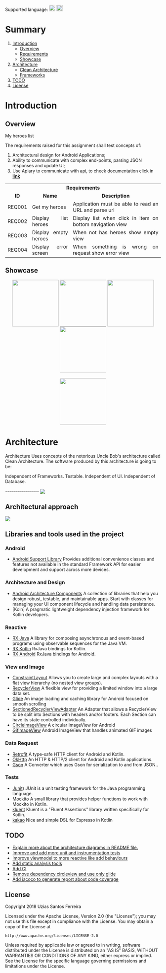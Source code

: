 Supported language: <img src="flags/uk_flag.png" width=20> <img src="flags/brazilian_flag.png" width=20>

# Summary
1. [Introduction](#introduction)
   * [Overview](#overview)
   * [Requirements](#requirements)
   * [Showcase](#showcase)
2. [Architecture](#architecture)
   * [Clean Architecture](#clean-architecture)
   * [Frameworks](#frameworks)
3. [TODO](#todo)  
4. [License](#license)


<a name="introduction" />

# Introduction

<a name="overview" />

## Overview

My heroes list

 The requirements raised for this assignment shall test concepts of:
 1. Architectural design for Android Applications;
 2. Ability to communicate with complex end-points, parsing JSON responses and update UI;
 4. Use Apiary to communicate with api, to check documentation click in [**link**](https://doghero1.docs.apiary.io/#)

<a name="requirements" />

<table>
  <tr>
    <td colspan="4" align="center"><b>Requirements</b></td>
  </tr>
  <tr>
  <td align="center"><b>ID</b></td>
  <td align="center"><b>Name</b></td>
  <td align="center"><b>Description</b></td>
  </tr>
  <tr>
    <td>REQ001</td>
    <td align="justify">Get my heroes</td>
    <td align="justify">Application must be able to read an URL and parse url</td>
  </tr>
  <tr>
    <td>REQ002</td>
    <td align="justify">Display list heroes</td>
    <td align="justify">Display list when click in item on bottom navigation view</td>
  </tr>
  <tr>
    <td>REQ003</td>
    <td align="justify">Display empty heroes</td>
    <td align="justify">When not has heroes show empty view</td>
  </tr>
  <tr>
    <td>REQ004</td>
    <td align="justify">Display error screen</td>
    <td align="justify">When something is wrong on request show error view</td>
  </tr>
</table>

<a name="showcase" />

## Showcase

<p align="center">
  <img src="showcase/showcase_1.png" align="center" width=150>
  <img src="showcase/showcase_2.png" align="center" width=150>
  <img src="showcase/showcase_3.png" align="center" width=150>
  <img src="showcase/showcase_4.png" align="center" width=150>
  <br /><br />
  <img src="showcase/showcase.gif" align="center" width=150>

</p>

<a name="architecture" />

# Architecture

Architecture
Uses concepts of the notorious Uncle Bob's architecture called Clean Architecture.
The software produced by this architecture is going to be:

Independent of Frameworks.
Testable.
Independent of UI.
Independent of Database.

<a name="clean-architecture" />
-----------------
<img src="architecture/clean.png" align="center">

Architectural approach
-----------------
<img src="architecture/clean_1.jpg" align="center">

<a name="frameworks" />

## Libraries and tools used in the project

### Android

* [Android Support Library](https://developer.android.com/topic/libraries/support-library/index.html)
Provides additional convenience classes and features not available in the standard Framework API for easier development and support across more devices.

### Architecture and Design

* [Android Architecture Components](https://developer.android.com/topic/libraries/architecture/index.html)
A collection of libraries that help you design robust, testable, and maintainable apps.
Start with classes for managing your UI component lifecycle and handling data persistence.
* [Koin]
A pragmatic lightweight dependency injection framework for Kotlin developers.


### Reactive

* [RX Java](https://github.com/ReactiveX/RxJava)
A library for composing asynchronous and event-based programs using observable sequences for the Java VM.
* [RX Kotlin](https://github.com/ReactiveX/RxKotlin)
RxJava bindings for Kotlin.
* [RX Android](https://github.com/ReactiveX/RxAndroid)
RxJava bindings for Android.

### View and Image

* [ConstraintLayout](https://developer.android.com/training/constraint-layout/index.html)
Allows you to create large and complex layouts with a flat view hierarchy (no nested view groups).
* [RecyclerView](http://developer.android.com/reference/android/support/v7/widget/RecyclerView.html)
A flexible view for providing a limited window into a large data set.
* [Glide](https://github.com/bumptech/glide)
An image loading and caching library for Android focused on smooth scrolling
* [SectionedRecyclerViewAdapter](https://github.com/luizgrp/SectionedRecyclerViewAdapter)
An Adapter that allows a RecyclerView to be split into Sections with headers and/or footers. Each Section can have its state controlled individually.
* [CircleImageView](https://github.com/hdodenhof/CircleImageView)
A circular ImageView for Android
* [GifImageView](https://github.com/felipecsl/GifImageView)
Android ImageView that handles animated GIF images


### Data Request

* [Retrofit](http://square.github.io/retrofit/)
A type-safe HTTP client for Android and Kotlin.
* [OkHttp](http://square.github.io/okhttp/)
An HTTP & HTTP/2 client for Android and Kotlin applications.
* [Gson](https://github.com/square/retrofit/tree/master/retrofit-converters/gson)
A Converter which uses Gson for serialization to and from JSON..

### Tests
* [Junit](https://junit.org))
JUnit is a unit testing framework for the Java programming language.
* [Mockito](https://github.com/nhaarman/mockito-kotlin)
A small library that provides helper functions to work with Mockito in Kotlin.
* [kluent](https://github.com/MarkusAmshove/Kluent)
Kluent is a "Fluent Assertions" library written specifically for Kotlin.
* [kakao](https://github.com/agoda-com/Kakao)
Nice and simple DSL for Espresso in Kotlin

## TODO

* [Explain more about the architecture diagrams in README file.](#)
* [Improve and add more unit and instrumentation tests](#)
* [Improve viewmodel to more reactive like add behaviours](#)
* [Add static analysis tools](#)
* [Add CI](#)
* [Remove dependency circleview and use only glide](#)
* [Add jacoco to generate report about code coverage](#)

<a name="license" />

## License
Copyright 2018 Uzias Santos Ferreira

Licensed under the Apache License, Version 2.0 (the "License");
you may not use this file except in compliance with the License.
You may obtain a copy of the License at

    http://www.apache.org/licenses/LICENSE-2.0

Unless required by applicable law or agreed to in writing, software
distributed under the License is distributed on an "AS IS" BASIS,
WITHOUT WARRANTIES OR CONDITIONS OF ANY KIND, either express or implied.
See the License for the specific language governing permissions and
limitations under the License.
